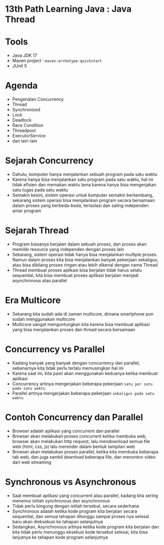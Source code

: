 # 13th Path Learning Java : Java Thread

# Tools

- Java JDK 17
- Maven project : `maven-archetype-quickstart`
- JUnit 5

# Agenda

- Pengenalan Concurrency
- Thread
- Synchronized
- Lock
- Deadlock
- Race Condition
- Threadpool
- ExecutorService
- dan lain-lain

# Sejarah Concurrency

- Dahulu, komputer hanya menjalankan sebuah program pada satu waktu
- Karena hanya bisa menjalankan satu program pada satu waktu, hal ini tidak efisien dan memakan waktu lama karena hanya bisa mengerjakan satu tugas pada satu waktu
- Semakin kesini, sistem operasi untuk komputer semakin berkembang, sekarang sistem operasi bisa menjalankan program secara bersamaan dalam proses yang berbeda-beda, terisolasi dan saling independen antar program

# Sejarah Thread

- Program biasanya berjalan dalam sebuah proses, dan proses akan memiliki resource yang independen dengan proses lain
- Sekarang, sistem operasi tidak hanya bisa menjalankan multiple proses. Namun dalam proses kita bisa menjalankan banyak pekerjaan sekaligus, atau bisa dibilang proses ringan atau lebih dikenal dengan nama Thread
- Thread membuat proses aplikasi bisa berjalan tidak harus selalu sequential, kita bisa membuat proses aplikasi berjalan menjadi asynchronous atau parallel

# Era Multicore

- Sekarang kita sudah ada di zaman multicore, dimana smartphone pun sudah menggunakan multicore
- Multicore sangat menguntungkan kita karena bisa membuat aplikasi yang bisa menjalankan proses dan thread secara bersamaan

# Concurrency vs Parallel

- Kadang banyak yang banyak dengan concurrency dan parallel, sebenarnya kita tidak perlu terlalu memusingkan hal ini
- Karena saat ini, kita pasti akan menggunakan keduanya ketika membuat aplikasi
- Concurrency artinya mengerjakan beberapa pekerjaan `satu per satu pada satu waktu`
- Parallel artinya mengerjakan beberapa pekerjaan `sekaligus pada satu waktu`

# Contoh Concurrency dan Parallel

- Browser adalah aplikasi yang concurrent dan parallel
- Browser akan melakukan proses concurrent ketika membuka web, browser akan melakukan http request, lalu mendownload semua file web (html, css, js) lalu merender dalam bentuk tampilan web
- Browser akan melakukan proses parallel, ketika kita membuka beberapa tab web, dan juga sambil download beberapa file, dan menonton video dari web streaming

# Synchronous vs Asynchronous

- Saat membuat aplikasi yang concurrent atau parallel, kadang kita sering menemui istilah synchronous dan asynchronous
- Tidak perlu bingung dengan istilah tersebut, secara sederhana
- Synchronous adalah ketika kode program kita berjalan secara sequential, dan semua tahapan ditunggu sampai proses nya selesai baru akan dieksekusi ke tahapan selanjutnya
- Sedangkan, Asynchronous artinya ketika kode program kita berjalan dan kita tidak perlu menunggu eksekusi kode tersebut selesai, kita bisa lanjutnya ke tahapan kode program selanjutnya
